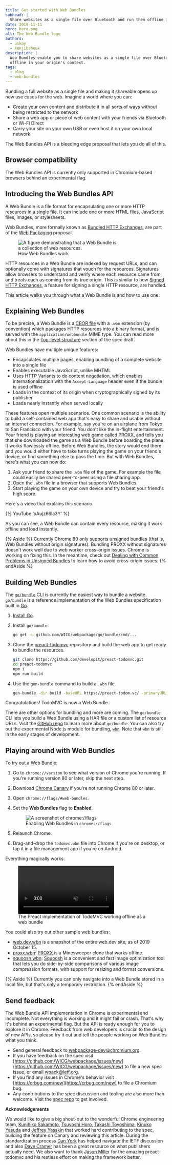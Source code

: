 ```yaml
---
title: Get started with Web Bundles
subhead: |
  Share websites as a single file over Bluetooth and run them offline in your origin's context
date: 2019-11-11
hero: hero.png
alt: The Web Bundle logo
authors:
  - uskay
  - kenjibaheux
description: |
  Web Bundles enable you to share websites as a single file over Bluetooth and run them
  offline in your origin's context.
tags:
  - blog
  - web-bundles
---
```


Bundling a full website as a single file and making it shareable
opens up new use cases for the web. Imagine a world where you can:

* Create your own content and distribute it in all sorts of ways without being
  restricted to the network
* Share a web app or piece of web content with your friends via Bluetooth or Wi-Fi Direct
* Carry your site on your own USB or even host it on your own local network

The Web Bundles API is a bleeding edge proposal that lets you do all of this.

## Browser compatibility

The Web Bundles API is currently only supported in Chromium-based browsers behind
an experimental flag.

## Introducing the Web Bundles API

A Web Bundle is a file format for encapsulating one or more HTTP resources in a
single file. It can include one or more HTML files, JavaScript files,
images, or stylesheets.

 Web Bundles, more formally known as [Bundled HTTP
 Exchanges](https://wicg.github.io/webpackage/draft-yasskin-wpack-bundled-exchanges.html),
 are part of the [Web Packaging](https://github.com/WICG/webpackage)
 proposal.

<figure class="w-figure">
  <img src="webbundle.png"
       alt="A figure demonstrating that a Web Bundle is a collection of web resources."
       style="max-width: 75%">
  <figcaption class="w-figcaption">
    How Web Bundles work
  </figcaption>
</figure>

HTTP resources in a Web Bundle are indexed by request URLs, and can optionally
come with signatures that vouch for the resources. Signatures allow browsers to
understand and verify where each resource came from, and treats each as coming
from its true origin. This is similar to how [Signed HTTP Exchanges][exchanges],
a feature for signing a single HTTP resource, are handled.

This article walks you through what a Web Bundle is and how to use one.

## Explaining Web Bundles

To be precise, a Web Bundle is a [CBOR file](https://cbor.io/) with a `.wbn` extension (by convention) which
packages HTTP resources into a binary format, and is served with the `application/webbundle` MIME
type. You can read more about this in the [Top-level structure](https://wicg.github.io/webpackage/draft-yasskin-wpack-bundled-exchanges.html#top-level)
section of the spec draft.

Web Bundles have multiple unique features:

* Encapsulates multiple pages, enabling bundling of a complete website into a single file
* Enables executable JavaScript, unlike MHTML
* Uses [HTTP Variants](https://tools.ietf.org/id/draft-ietf-httpbis-variants-00.html) to do
  content negotiation, which enables internationalization with the `Accept-Language`
  header even if the bundle is used offline
* Loads in the context of its origin when cryptographically signed by its publisher
* Loads nearly instantly when served locally

These features open multiple scenarios. One common scenario is the ability to
build a self-contained web app that's easy to share and usable without an
internet connection. For example, say you're on an airplane from Tokyo to San Francisco with
your friend. You don't like the in-flight entertainment. Your friend is playing an interesting
web game called [PROXX](https://proxx.app/), and tells you that she downloaded the game as a Web
Bundle before boarding the plane. It works flawlessly offline. Before Web
Bundles, the story would end there and you would either have to take turns
playing the game on your friend's device, or find something else to pass the
time. But with Web Bundles, here's what you can now do:

1. Ask your friend to share the `.wbn` file of the game. For example the file
   could easily be shared peer-to-peer using a file sharing app.
2. Open the `.wbn` file in a browser that supports Web Bundles.
3. Start playing the game on your own device and try to beat your friend's high
   score.

Here's a video that explains this scenario.

{% YouTube 'xAujz66la3Y' %}

As you can see, a Web Bundle can contain every resource, making it work offline
and load instantly.

{% Aside %}
  Currently Chrome 80 only supports unsigned bundles (that is, Web Bundles without
  origin signatures). Bundling PROXX without signatures doesn't work
  well due to web worker cross-origin issues. Chrome is working on fixing this. In
  the meantime, check out [Dealing with Common Problems in Unsigned
  Bundles](https://chromium.googlesource.com/chromium/src/+/refs/heads/master/content/browser/web_package/using_web_bundles.md#Dealing-with-Common-Problems-in-Unsigned-Bundles)
  to learn how to avoid cross-origin issues.
{% endAside %}

## Building Web Bundles

The [`go/bundle`](https://github.com/WICG/webpackage/tree/master/go/bundle) CLI is currently the
easiest way to bundle a website. `go/bundle` is a reference implementation of the Web Bundles
specification built in [Go](https://golang.org/).

1. [Install Go](https://golang.org/doc/install).
1. Install `go/bundle`.

   ```bash
   go get -u github.com/WICG/webpackage/go/bundle/cmd/...
   ```

1. Clone the [preact-todomvc](https://github.com/developit/preact-todomvc) repository and build
   the web app to get ready to bundle the resources.

    ```bash
    git clone https://github.com/developit/preact-todomvc.git
    cd preact-todomvc
    npm i
    npm run build
    ```

2. Use the `gen-bundle` command to build a `.wbn` file.

    ```bash
    gen-bundle -dir build -baseURL https://preact-todom.vc/ -primaryURL https://preact-todom.vc/ -o todomvc.wbn
    ```

Congratulations! TodoMVC is now a Web Bundle.

There are other options for bundling and more are coming. The `go/bundle` CLI
lets you build a Web Bundle using a HAR file or a custom list of resource
URLs. Visit the [GitHub
repo](https://github.com/WICG/webpackage/tree/master/go/bundle) to learn more
about `go/bundle`. You can also try out the experimental Node.js module for bundling,
[`wbn`](https://www.npmjs.com/package/wbn). Note that `wbn` is still in the early stages of
development.

## Playing around with Web Bundles

To try out a Web Bundle:

1. Go to `chrome://version` to see what version of Chrome you're running. If you're running version
   80 or later, skip the next step.
1. Download [Chrome Canary](https://www.google.com/chrome/canary/) if you're not running Chrome 80
   or later.
1. Open `chrome://flags/#web-bundles`.
1. Set the **Web Bundles** flag to **Enabled**.

   <figure class="w-figure">
     <img src="chromeflag.png" alt="A screenshot of chrome://flags" style="max-width: 75%">
     <figcaption class="w-figcaption">
       Enabling Web Bundles in <code>chrome://flags</code>
     </figcaption>
   </figure>

1. Relaunch Chrome.
1. Drag-and-drop the `todomvc.wbn` file into Chrome if you're on desktop, or tap it in a file
   management app if you're on Android.

Everything magically works.

<figure class="w-figure">
  <video controls autoplay loop muted class="w-screenshot">
    <source src="https://storage.googleapis.com/web-dev-assets/web-bundles/preact-todomvc.mp4"
            type="video/mp4">
  </video>
  <figcaption class="w-figcaption">
    The Preact implementation of TodoMVC working offline as a web bundle
  </figcaption>
</figure>

You could also try out other sample web bundles:

- [web.dev.wbn](https://storage.googleapis.com/web-dev-assets/web-bundles/web.dev.wbn) is a
   snapshot of the entire web.dev site, as of 2019 October 15.
- [proxx.wbn](https://storage.googleapis.com/web-dev-assets/web-bundles/proxx.wbn):
  [PROXX](/proxx-announce/) is a Minesweeper clone that works offline.
- [squoosh.wbn](https://storage.googleapis.com/web-dev-assets/web-bundles/squoosh.wbn):
  [Squoosh](https://squoosh.app) is a convenient and fast image optimization tool that
  lets you do side-by-side comparisons of various image compression formats, with support for
  resizing and format conversions.

{% Aside %}
  Currently you can only navigate into a Web Bundle stored in a local file, but
  that's only a temporary restriction.
{% endAside %}

## Send feedback

The Web Bundle API implementation in Chrome is experimental and incomplete.
Not everything is working and it might fail or crash. That's why
it's behind an experimental flag. But the API is ready enough for you to explore it in Chrome.
Feedback from web developers is crucial to the design of
new APIs, so please try it out and tell the people working on Web Bundles what you think.

* Send general feedback to
  [webpackage-dev@chromium.org](mailto:webpackage-dev@chromium.org).
* If you have feedback on the spec visit
  [https://github.com/WICG/webpackage/issues/new](https://github.com/WICG/webpackage/issues/new)
  to file a new spec issue, or email [wpack@ietf.org](mailto:wpack@ietf.org).
* If you find any issues in Chrome's behavior visit
  [https://crbug.com/new](https://crbug.com/new) to file a Chromium bug.
* Any contributions to the spec discussion and tooling are also more than
  welcome. Visit the [spec repo](https://github.com/WICG/webpackage) to get involved.

**Acknowledgements**

We would like to give a big shout-out to the wonderful Chrome engineering team,
[Kunihiko Sakamoto](https://github.com/irori), [Tsuyoshi
Horo](https://twitter.com/horo), [Takashi
Toyoshima](https://twitter.com/toyoshim), [Kinuko
Yasuda](https://twitter.com/kinu) and [Jeffrey
Yasskin](https://twitter.com/jyasskin) that worked hard contributing to the
spec, building the feature on Canary and reviewing this article. During the
standardization process [Dan York](http://danyork.me/) has helped navigate the
IETF discussion and also [Dave Cramer](https://twitter.com/dauwhe) has been a
great resource on what publishers actually need. We also want to thank [Jason
Miller](https://twitter.com/_developit) for the amazing preact-todomvc and his
restless effort on making the framework better.

[exchanges]: https://developers.google.com/web/updates/2018/11/signed-exchanges
[go/bundle]: https://github.com/WICG/webpackage/tree/master/go/bundle
